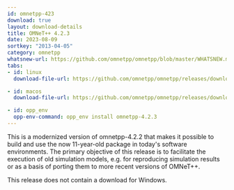 ```yaml
---
id: omnetpp-423
download: true
layout: download-details
title: OMNeT++ 4.2.3
date: 2023-08-09
sortkey: "2013-04-05"
category: omnetpp
whatsnew-url: https://github.com/omnetpp/omnetpp/blob/master/WHATSNEW.md#omnet-423-august-2023
tabs:
- id: linux
  download-file-url: https://github.com/omnetpp/omnetpp/releases/download/omnetpp-4.2.3/omnetpp-4.2.3-src.tgz

- id: macos
  download-file-url: https://github.com/omnetpp/omnetpp/releases/download/omnetpp-4.2.3/omnetpp-4.2.3-src.tgz

- id: opp_env
  opp-env-command: opp_env install omnetpp-4.2.3
---
```


This is a modernized version of omnetpp-4.2.2 that makes it possible to build and use the now 11-year-old package in today's software environments. The primary objective of this release is to facilitate the execution of old simulation models, e.g. for reproducing simulation results or as a basis of porting them to more recent versions of OMNeT++.

This release does not contain a download for Windows.
